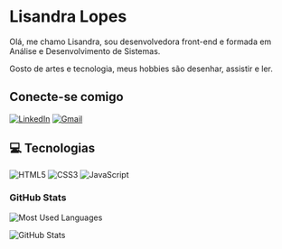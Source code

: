 
# Lisandra Lopes 

Olá, me chamo Lisandra, sou desenvolvedora front-end e formada em Análise e Desenvolvimento de Sistemas.

Gosto de artes e tecnologia, meus hobbies são desenhar, assistir e ler. 

## Conecte-se comigo 
[![LinkedIn](https://img.shields.io/badge/LinkedIn-2c2f33?style=for-the-badge&logo=linkedin&logoColor=white)](https://www.linkedin.com/in/lisandra-lopes-roque-323499208/)
[![Gmail](https://img.shields.io/badge/Gmail-2c2f33?style=for-the-badge&logo=gmail&logoColor=7188d8)](mailto:llisandralopes@gmail.com)

## 💻 Tecnologias
![HTML5](https://img.shields.io/badge/-HTML5-2c2f33?style=flat-square&logo=html5&logoColor=7188d8)
![CSS3](https://img.shields.io/badge/-CSS3-2c2f33?style=flat-square&logo=css3&logoColor=7188d8)
![JavaScript](https://img.shields.io/badge/JavaScript-2c2f33?style=flat-square&logo=javascript&logoColor=7188d8)


### GitHub Stats
![Most Used Languages](https://github-readme-stats-git-masterrstaa-rickstaa.vercel.app/api/top-langs/?username=lisandralopesroque&show_icons=true&layout=compact&theme=discord_old_blurple)


![GitHub Stats](https://github-readme-stats.vercel.app/api?username=lisandralopesroque&show_icons=true&layout=compact&theme=discord_old_blurple)
